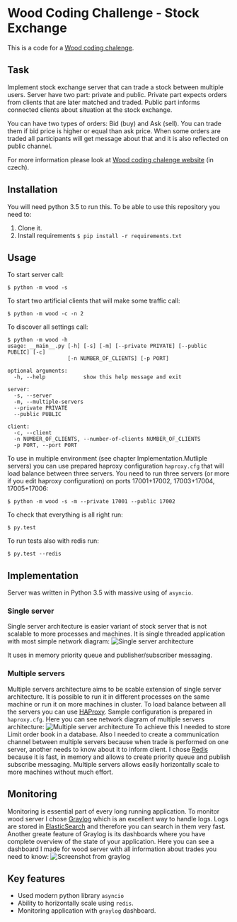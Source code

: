 # Wood Coding Challenge - Stock Exchange

This is a code for a [Wood coding chalenge](http://codingchallenge.wood.cz/).

## Task
Implement stock exchange server that can trade a stock between multiple users. Server have two part: private and public. Private part expects orders from clients that are later matched and traded. Public part informs connected clients about situation at the stock exchange.

You can have two types of orders: Bid (buy) and Ask (sell). You can trade them if bid price is higher or equal than ask price. When some orders are traded all participants will get message about that and it is also reflected on public channel.

For more information please look at [Wood coding chalenge website](http://codingchallenge.wood.cz/) (in czech).

## Installation
You will need python 3.5 to run this. To be able to use this repository you need to:
1. Clone it.
2. Install requirements `$ pip install -r requirements.txt`

## Usage
To start server call:
```
$ python -m wood -s
```

To start two artificial clients that will make some traffic call:
```
$ python -m wood -c -n 2
```

To discover all settings call:
```
$ python -m wood -h
usage: __main__.py [-h] [-s] [-m] [--private PRIVATE] [--public PUBLIC] [-c]
                   [-n NUMBER_OF_CLIENTS] [-p PORT]

optional arguments:
  -h, --help            show this help message and exit

server:
  -s, --server
  -m, --multiple-servers
  --private PRIVATE
  --public PUBLIC

client:
  -c, --client
  -n NUMBER_OF_CLIENTS, --number-of-clients NUMBER_OF_CLIENTS
  -p PORT, --port PORT

```

To use in multiple environment (see chapter Implementation.Mutliple servers) you can use prepared haproxy configuration `haproxy.cfg` that will load balance between three servers. You need to run three servers (or more if you edit haproxy configuration) on ports 17001+17002, 17003+17004, 17005+17006:
```
$ python -m wood -s -m --private 17001 --public 17002
```

To check that everything is all right run:
```
$ py.test
```
To run tests also with redis run:
```
$ py.test --redis
```

## Implementation
Server was written in Python 3.5 with massive using of `asyncio`.

### Single server
Single server architecture is easier variant of stock server that is not scalable to more processes and machines. It is single threaded application with most simple network diagram:
![Single server architecture](https://www.dropbox.com/s/fe7mkahq3hwp3ev/single_server_architecture.png?dl=1)

It uses in memory priority queue and publisher/subscriber messaging.

### Multiple servers
Multiple servers architecture aims to be scable extension of single server architecture. It is possible to run it in different processes on the same machine or run it on more machines in cluster. To load balance between all the servers you can use [HAProxy](http://www.haproxy.org/). Sample configuration is prepared in `haproxy.cfg`. Here you can see network diagram of multiple servers architecture:
![Multiple server architecture](https://www.dropbox.com/s/5l2kr52gwjtknjw/multiple_server_architecture.png?dl=1)
To achieve this I needed to store Limit order book in a database. Also I needed to create a communication channel between multiple servers because when trade is performed on one server, another needs to know about it to inform client. I chose [Redis](http://redis.io/) because it is fast, in memory and allows to create priority queue and publish subscribe messaging. Multiple servers allows easily horizontally scale to more machines without much effort.
## Monitoring
Monitoring is essential part of every long running application. To monitor wood server I chose [Graylog](https://www.graylog.org/) which is an excellent way to handle logs. Logs are stored in [ElasticSearch](http://elastic.co) and therefore you can search in them very fast. Another greate feature of Graylog is its dashboards where you have complete overview of the state of your application. Here you can see a dashboard I made for wood server with all information about trades you need to know:
![Screenshot from graylog](https://www.dropbox.com/s/c73j4qgdz65ukt0/monitoring.png?dl=1)


## Key features
* Used modern python library `asyncio`
* Ability to horizontally scale using `redis`.
* Monitoring application with `graylog` dashboard.
